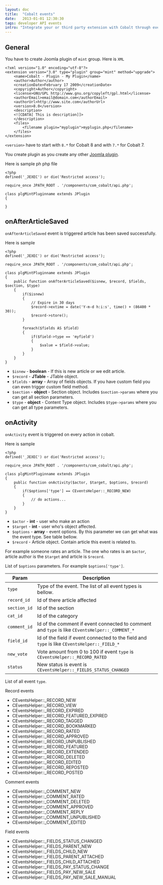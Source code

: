```yaml
---
layout: doc
title:  "Cobalt events"
date:   2013-01-01 12:30:30
tags: developer API events
intro: "Integrate your or third party extension with Cobalt through events."
---
```


## General

You have to create Joomla plugin of `mint` group. Here is `XML`

	<?xml version="1.0" encoding="utf-8"?>
	<extension version="3.0" type="plugin" group="mint" method="upgrade">
		<name>Cobalt - Plugin - My Plugin</name>
		<author>Author</author>
		<creationDate>February 17 2009</creationDate>
		<copyright>Author</copyright>
		<license>GNU/GPL http://www.gnu.org/copyleft/gpl.html</license>
		<authorEmail>email@domain.com</authorEmail>
		<authorUrl>http://www.site.com</authorUrl>
		<version>8.0</version>
		<description>
		<![CDATA[ This is description]]>
		</description>
		<files>
			<filename plugin="myplugin">myplugin.php</filename>
		</files>
	</extension>

`<version>` have to start with `8.*` for Cobalt 8 and with `7.*` for Cobalt 7.

You create plugin as you create any other [Joomla plugin](http://docs.joomla.org/Creating_a_Plugin_for_Joomla/2.5).

Here is sample ph php file

	<?php
	defined('_JEXEC') or die('Restricted access');

	require_once JPATH_ROOT . '/components/com_cobalt/api.php';

	class plgMintPluginname extends JPlugin
	{

	}


## onAfterArticleSaved

`onAfterArticleSaved` event is triggered article has been saved successfully.

Here is sample

	<?php
	defined('_JEXEC') or die('Restricted access');

	require_once JPATH_ROOT . '/components/com_cobalt/api.php';

	class plgMintPluginname extends JPlugin
	{
		public function onAfterArticleSaved($isnew, $record, $fields, $section, $type)
		{
		    if($isnew)
		    {
		        // Expire in 30 days
		        $record->extime = date('Y-m-d h:i:s', time() + (86400 * 30));
		        $record->store();
		    }

		    foreach($fields AS $field)
		    {
		        if($field->type == 'myfield')
		        {
		            $value = $field->value;
		        }
		    }
		}
	}


- `$isnew` - **boolean** - If this is new article or we edit article.
- `$record` - **JTable** - JTable object.
- `$fields` - **array** - Array of fields objects. If you have custom field you can even trigger custom field method.
- `$section` - **object** - Section object. Includes `$section->params` where you can get all section parameters.
- `$type` - **object** - Content Type object. Includes `$type->params` where you can get all type parameters.

## onActivity

`onActivity` event is triggered on every action in cobalt.

Here is sample

	<?php
	defined('_JEXEC') or die('Restricted access');
	
	require_once JPATH_ROOT . '/components/com_cobalt/api.php';
	
	class plgMintPluginname extends JPlugin
	{
		public function onActivity($actor, $target, $options, $record)
		{
			if($options['type'] == CEventsHelper::_RECORD_NEW)
			{
				// do actions...
			}
		}
	}


- `$actor` - **int** - user who make an action
- `$target` - **int** - user who's object affected. 
- `$options` - **array** - event options. By this parameter we can get what was the event type. See table bellow.
- `$record` - Article object. Contain article this event is related to.

For example someone rates an article. The one who rates is an `$actor`, article author is the `$target` and article is `$record`.

List of `$options` parameters. For example `$options['type']`.

Param    | Description
---------|---------------
`type`   | Type of the event. The list of all event types is bellow.
`record_id` | Id of there article affected
`section_id` | Id of the section
`cat_id` | Id of the category
`comment_id` | Id of the comment if event connected to comment and `type` is like `CEventsHelper::_COMMENT_*`
`field_id` |  Id of the field if event connected to the field and `type` is like `CEventsHelper::_FIELD_*`
`new_vote` |  Vote amount from 0 to 100 if event `type` is `CEventsHelper::_RECORD_RATED`
`status` |  New status is event is `CEventsHelper::_FIELDS_STATUS_CHANGED`

List of all event `type`.

Record events

- CEventsHelper::_RECORD_NEW
- CEventsHelper::_RECORD_VIEW
- CEventsHelper::_RECORD_EXPIRED
- CEventsHelper::_RECORD_FEATURED_EXPIRED
- CEventsHelper::_RECORD_TAGGED 
- CEventsHelper::_RECORD_BOOKMARKED
- CEventsHelper::_RECORD_RATED
- CEventsHelper::_RECORD_APPROVED
- CEventsHelper::_RECORD_UNPUBLISHED
- CEventsHelper::_RECORD_FEATURED
- CEventsHelper::_RECORD_EXTENDED
- CEventsHelper::_RECORD_DELETED
- CEventsHelper::_RECORD_EDITED
- CEventsHelper::_RECORD_REPOSTED
- CEventsHelper::_RECORD_POSTED

Comment events

- CEventsHelper::_COMMENT_NEW
- CEventsHelper::_COMMENT_RATED
- CEventsHelper::_COMMENT_DELETED
- CEventsHelper::_COMMENT_APPROVED
- CEventsHelper::_COMMENT_REPLY
- CEventsHelper::_COMMENT_UNPUBLISHED
- CEventsHelper::_COMMENT_EDITED

Field events 

- CEventsHelper::_FIELDS_STATUS_CHANGED 
- CEventsHelper::_FIELDS_PARENT_NEW
- CEventsHelper::_FIELDS_CHILD_NEW
- CEventsHelper::_FIELDS_PARENT_ATTACHED
- CEventsHelper::_FIELDS_CHILD_ATTACHED
- CEventsHelper::_FIELDS_PAY_STATUS_CHANGE
- CEventsHelper::_FIELDS_PAY_NEW_SALE
- CEventsHelper::_FIELDS_PAY_NEW_SALE_MANUAL
